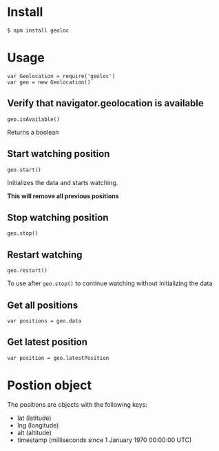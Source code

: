 # Install

```
$ npm install geoloc
```

# Usage 

```
var Geolocation = require('geoloc')
var geo = new Geolocation()
```

## Verify that navigator.geolocation is available

```
geo.isAvailable()
```

Returns a boolean

## Start watching position

```
geo.start()
```

Initializes the data and starts watching. 

**This will remove all previous positions**

## Stop watching position

```
geo.stop()
```

## Restart watching

```
geo.restart()
```

To use after ```geo.stop()``` to continue watching without initializing the data

## Get all positions

```
var positions = geo.data
```

## Get latest position

```
var position = geo.latestPosition
```

# Postion object

The positions are objects with the following keys:

* lat (latitude)
* lng (longitude)
* alt (altitude)
* timestamp (milliseconds since 1 January 1970 00:00:00 UTC)










